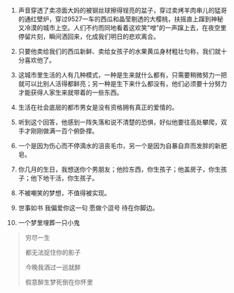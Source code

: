 1.  声音穿透了卖凉面大妈的被钢丝球擦得锃亮的盆子，穿过卖烤羊肉串儿的猛哥的通红壁炉，穿过9527一车的西瓜和晶莹剔透的大樱桃，扶摇直上蹿到神秘又冷漠的城市上空。人们不约而同地看着这欢笑"噌"的一声蹿上去，在夜空里停留片刻，瞬间洒回来，化成我们明日的悲欢离合。

2.  只要他卖给我们的西瓜新鲜、卖给女孩子的水果黄瓜身材粗壮匀称，我们就十分喜欢他了。

3.  这城市里生活的人有几种模式，一种是生来就什么都有，只需要稍微努力一把就可以比别人活得都鲜亮；另一种是生下来什么都没有，他们必须要十分努力才能获得人家生来就带着的一些东西。

4.  生活在社会底层的都市男女是没有资格拥有真正的爱情的。

5.  听到这个回答，他感到一阵失落和说不清楚的恐惧，好似他要往高处攀爬，双手才刚刚做满一百个俯卧撑。

6.  一个是因为伤心而不停滴水的沮丧毛巾，另一个是因为自暴自弃而发胖的新肥皂。

7.  你几月的生日，我想送你个男朋友；他捡东西，你生孩子；他盖房子，你生孩子；他下地干活，你生孩子。

8.  不被嘲笑的梦想，不值得被实现。

9.  世事如书 我偏爱你这一句 愿做个逗号 待在你脚边。

10. 一个梦里埋葬一只小鬼

> 穷尽一生
>
> 都无法捉住你的影子
>
> 今晚我酒过一巡就醉
>
> 假意醉生梦死倒在你怀里
